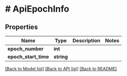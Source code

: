 # # ApiEpochInfo

## Properties

Name | Type | Description | Notes
------------ | ------------- | ------------- | -------------
**epoch_number** | **int** |  | 
**epoch_start_time** | **string** |  | 

[[Back to Model list]](../../README.md#documentation-for-models) [[Back to API list]](../../README.md#documentation-for-api-endpoints) [[Back to README]](../../README.md)


